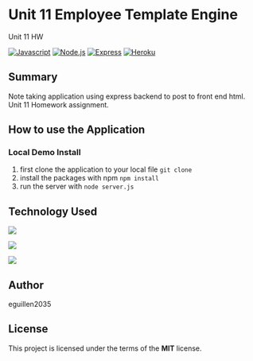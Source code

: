 # Unit 11 Employee Template Engine
 Unit 11 HW
 
[![Javascript](https://img.shields.io/badge/Javascript-JS-blue.svg)](https://www.w3schools.com/Js/)
[![Node.js](https://img.shields.io/badge/Node.js-Node-green.svg)](https://nodejs.org/en/)
[![Express](https://img.shields.io/badge/Express-Express-red.svg)](https://nodejs.org/en/)
[![Heroku](https://img.shields.io/badge/Heroku-Heroku-pink.svg)](https://nodejs.org/en/)


## Summary

Note taking application using express backend to post to front end html. Unit 11 Homework assignment. 



## How to use the Application

### Local Demo Install
1. first clone the application to your local file
`git clone`
2. install the packages with npm `npm install`
3. run the server with `node server.js`

## Technology Used
 ![](http://williamavasquez.herokuapp.com/img/js.png)
 
 ![](http://williamavasquez.herokuapp.com/img/node.png)
 
 ![](https://d1yjjnpx0p53s8.cloudfront.net/styles/logo-thumbnail/s3/102016/untitled-1_115.jpg)


## Author
eguillen2035

## License
This project is licensed under the terms of the **MIT** license.


